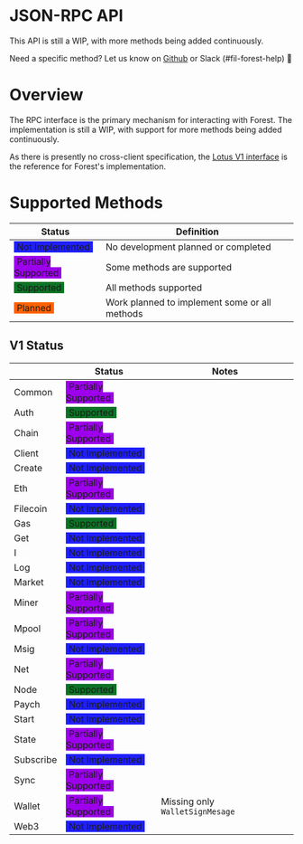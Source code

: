 <style>
.notImp {background-color: #1f1fff; padding: 0 5px;}
.partSupp {background-color: #9d00ec; padding: 0 5px;}
.supp {background-color: #0c7326; padding: 0 5px;}
.plan {background-color: #ff6200; padding: 0 5px;}
</style>

# JSON-RPC API
<div class="warning">

This API is still a WIP, with more methods being added continuously.

Need a specific method? Let us know on [Github](https://github.com/ChainSafe/forest/issues) or Slack (#fil-forest-help) 🙏

</div>

# Overview
The RPC interface is the primary mechanism for interacting with Forest. The implementation is still a WIP, with support for more methods being added continuously.

As there is presently no cross-client specification, the [Lotus V1 interface](https://github.com/filecoin-project/lotus/blob/master/documentation/en/api-v1-unstable-methods.md) is the reference for Forest's implementation.

# Supported Methods
| Status                                          | Definition                                     |
|-------------------------------------------------|------------------------------------------------|
| <span class=notImp>Not Implemented</span>       | No development planned or completed            |
| <span class=partSupp>Partially Supported</span> |  Some methods are supported                    |
| <span class=supp>Supported</span>               |  All methods supported                         |
| <span class=plan>Planned</span>                 |  Work planned to implement some or all methods |

## V1 Status

|           | Status                                          | Notes                           |
|-----------|-------------------------------------------------|---------------------------------|
| Common    | <span class=partSupp>Partially Supported</span> |                                 |
| Auth      | <span class=supp>Supported</span>               |                                 |
| Chain     | <span class=partSupp>Partially Supported</span> |                                 |
| Client    | <span class=notImp>Not Implemented</span>       |                                 |
| Create    | <span class=notImp>Not Implemented</span>       |                                 |
| Eth       | <span class=partSupp>Partially Supported</span> |                                 |
| Filecoin  | <span class=notImp>Not Implemented</span>       |                                 |
| Gas       | <span class=supp>Supported</span>               |                                 |
| Get       | <span class=notImp>Not Implemented</span>       |                                 |
| I         | <span class=notImp>Not Implemented</span>       |                                 |
| Log       | <span class=notImp>Not Implemented</span>       |                                 |
| Market    | <span class=notImp>Not Implemented</span>       |                                 |
| Miner     | <span class=partSupp>Partially Supported</span> |                                 |
| Mpool     | <span class=partSupp>Partially Supported</span> |                                 |
| Msig      | <span class=notImp>Not Implemented</span>       |                                 |
| Net       | <span class=partSupp>Partially Supported</span> |                                 |
| Node      | <span class=supp>Supported</span>               |                                 |
| Paych     | <span class=notImp>Not Implemented</span>       |                                 |
| Start     | <span class=notImp>Not Implemented</span>       |                                 |
| State     | <span class=partSupp>Partially Supported</span> |                                 |
| Subscribe | <span class=notImp>Not Implemented</span>       |                                 |
| Sync      | <span class=partSupp>Partially Supported</span> |                                 |
| Wallet    | <span class=partSupp>Partially Supported</span> | Missing only `WalletSignMesage` |
| Web3      | <span class=notImp>Not Implemented</span>       |                                 |
